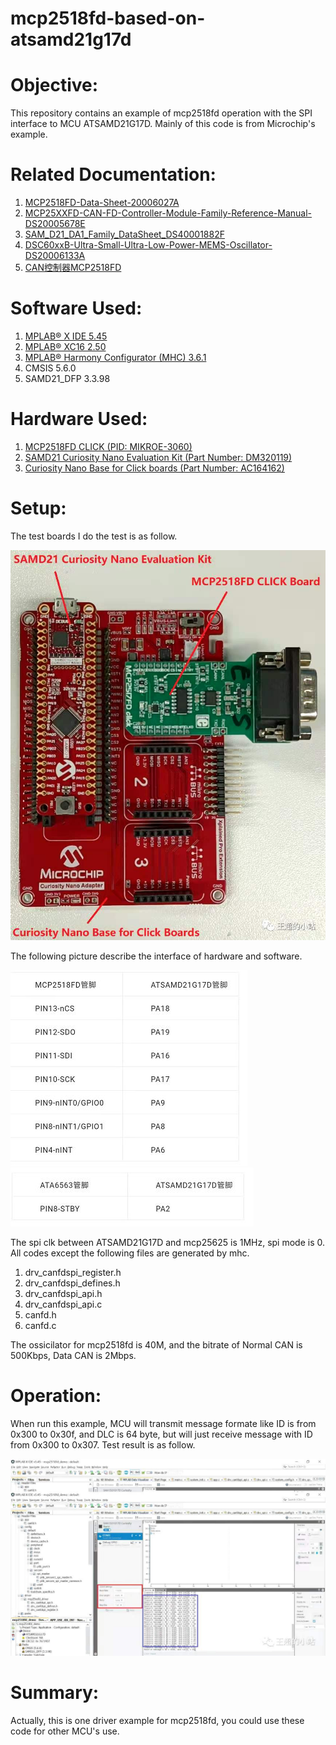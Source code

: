 # mcp2518fd-based-on-atsamd21g17d
Objective:
==========
This repository contains an example of mcp2518fd operation with the SPI interface to MCU ATSAMD21G17D. Mainly of this code is from Microchip's example.

Related Documentation:
=====================
1) [MCP2518FD-Data-Sheet-20006027A](https://ww1.microchip.com/downloads/en/DeviceDoc/MCP2518FD-Data-Sheet-20006027A.pdf)
2) [MCP25XXFD-CAN-FD-Controller-Module-Family-Reference-Manual-DS20005678E](https://ww1.microchip.com/downloads/en/DeviceDoc/MCP25XXFD-CAN-FD-Controller-Module-Family-Reference-Manual-DS20005678E.pdf)
3) [SAM_D21_DA1_Family_DataSheet_DS40001882F](https://ww1.microchip.com/downloads/en/DeviceDoc/SAM_D21_DA1_Family_DataSheet_DS40001882F.pdf)
4) [DSC60xxB-Ultra-Small-Ultra-Low-Power-MEMS-Oscillator-DS20006133A](https://ww1.microchip.com/downloads/en/DeviceDoc/DSC60xxB-Ultra-Small-Ultra-Low-Power-MEMS-Oscillator-DS20006133A.pdf)
5) [CAN控制器MCP2518FD](https://mp.weixin.qq.com/mp/appmsgalbum?action=getalbum&__biz=MzAxODgwMjkyOA==&scene=1&album_id=1622241965176127489&count=3&uin=MjU5ODU0MjYyMQ%3D%3D&key=ed7462f44d808092258ed3ede7816268dfcfe65a800ffc82a7399b0cd02519555af728fdc775a5869af9403e6e1ec92e6dd8f9bbe0e25b8e58564bc5932be700bd5d94cdec012f57022053a7fcfe022692b596dfdc0655c5920ccd82a561b4fb8a7b2a6460740e672c5e498fb9765405e1eb2e2369d0b071fed1465efb103a76&devicetype=Windows+10&version=62060833&lang=en&ascene=1&pass_ticket=TeVtLWj0cGGiXuN%2BEjKpj4GlBmA98XPreYEvslulQEXsVx49Rbsq9Zjxfs%2BrCfBy)

Software Used:
==============
1) [MPLAB® X IDE 5.45](microchip.com/mplab/mplab-x-ide)
2) [MPLAB® XC16 2.50](microchip.com/mplab/compilers)
3) [MPLAB® Harmony Configurator (MHC) 3.6.1](https://www.microchip.com/mplab/mplab-harmony)
4) CMSIS 5.6.0
5) SAMD21_DFP 3.3.98

Hardware Used:
=============
1) [MCP2518FD CLICK (PID: MIKROE-3060)](https://www.mikroe.com/mcp2518fd-click)
2) [SAMD21 Curiosity Nano Evaluation Kit (Part Number: DM320119)](https://www.microchip.com/DevelopmentTools/ProductDetails/PartNO/DM320119)
3) [Curiosity Nano Base for Click boards (Part Number: AC164162)](https://www.microchip.com/developmenttools/ProductDetails/AC164162)

Setup:
======
The test boards I do the test is as follow.

<!---
![image](https://github.com/ChaoA51933/mcp2518fd-based-on-atsamd21g17d/blob/main/images/hardware_platform.jpg) 
-->
![image](./images/hardware_platform.jpg) 

The following picture describe the interface of hardware and software.

<!---
![image](https://github.com/ChaoA51933/mcp2518fd-based-on-atsamd21g17d/blob/main/images/mcu_mcp2518fd.JPG) 
![image](https://github.com/ChaoA51933/mcp2518fd-based-on-atsamd21g17d/blob/main/images/mcu_ata6563.JPG) 
-->
![image](./images/mcu_mcp2518fd.JPG) 
![image](.//images/mcu_ata6563.JPG) 

The spi clk between ATSAMD21G17D and mcp25625 is 1MHz, spi mode is 0. All codes except the following files are generated by mhc.
1) drv_canfdspi_register.h
2) drv_canfdspi_defines.h
3) drv_canfdspi_api.h
4) drv_canfdspi_api.c
5) canfd.h
6) canfd.c

The ossicilator for mcp2518fd is 40M, and the bitrate of Normal CAN is 500Kbps, Data CAN is 2Mbps.



Operation:
==========
When run this example, MCU will transmit message formate like ID is from 0x300 to 0x30f, and DLC is 64 byte, but will just receive message with ID from 0x300 to 0x307. Test result is as follow.

<!---
![image](https://github.com/ChaoA51933/mcp2518fd-based-on-atsamd21g17d/blob/main/images/test_result.jpg) 
-->
![image](./images/test_result.jpg) 


Summary:
========
Actually, this is one driver example for mcp2518fd, you could use these code for other MCU's use.
